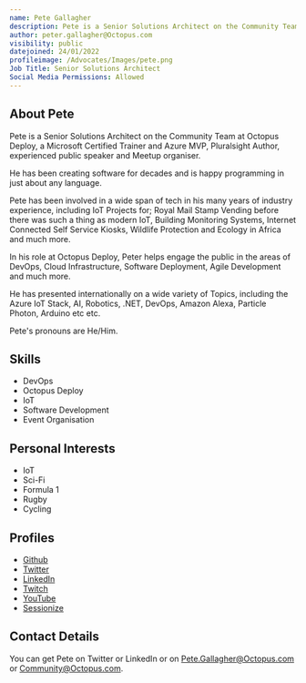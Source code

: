```yaml
---
name: Pete Gallagher
description: Pete is a Senior Solutions Architect on the Community Team at Octopus Deploy.
author: peter.gallagher@Octopus.com
visibility: public
datejoined: 24/01/2022
profileimage: /Advocates/Images/pete.png
Job Title: Senior Solutions Architect
Social Media Permissions: Allowed
---
```

## About Pete

Pete is a Senior Solutions Architect on the Community Team at Octopus Deploy, a Microsoft Certified Trainer and Azure MVP, Pluralsight Author, experienced public speaker and Meetup organiser.

He has been creating software for decades and is happy programming in just about any language.

Pete has been involved in a wide span of tech in his many years of industry experience, including IoT Projects for; Royal Mail Stamp Vending before there was such a thing as modern IoT, Building Monitoring Systems, Internet Connected Self Service Kiosks, Wildlife Protection and Ecology in Africa and much more.

In his role at Octopus Deploy, Peter helps engage the public in the areas of DevOps, Cloud Infrastructure, Software Deployment, Agile Development and much more.

He has presented internationally on a wide variety of Topics, including the Azure IoT Stack, AI, Robotics, .NET, DevOps, Amazon Alexa, Particle Photon, Arduino etc etc.

Pete's pronouns are He/Him.

## Skills

- DevOps 
- Octopus Deploy
- IoT
- Software Development
- Event Organisation

## Personal Interests

- IoT
- Sci-Fi
- Formula 1
- Rugby
- Cycling

## Profiles

- [Github](https://github.com/pjgpetecodes)
- [Twitter](https://twitter.com/pete_codes)
- [LinkedIn](https://www.linkedin.com/in/pjgcreations)
- [Twitch](https://www.twitch.tv/pete_codes)
- [YouTube](https://www.youtube.com/c/PeterGallagherFJ)
- [Sessionize](https://sessionize.com/peter-gallagher)

## Contact Details

You can get Pete on Twitter or LinkedIn or on <Pete.Gallagher@Octopus.com> or <Community@Octopus.com>.